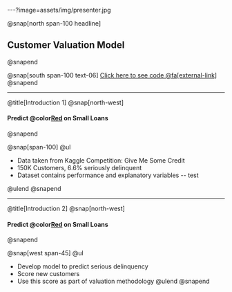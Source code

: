 ---?image=assets/img/presenter.jpg

@snap[north span-100 headline]
## Customer Valuation Model

@snapend

@snap[south span-100 text-06]
[Click here to see code @fa[external-link]](https://github.com/vsotiris/KaggleWork/blob/master/GBM_shapley.ipynb)
@snapend

---

@title[Introduction 1]
@snap[north-west]
#### Predict @color[Red](**Delinquency**) on Small Loans
@snapend

@snap[span-100]
@ul[](false)
- Data taken from Kaggle Competition: Give Me Some Credit
- 150K Customers, 6.6% seriously delinquent 
- Dataset contains performance and explanatory variables
-- test

@ulend
@snapend

---

@title[Introduction 2]
@snap[north-west]
#### Predict @color[Red](**Delinquency**) on Small Loans
@snapend

@snap[west span-45]
@ul[](false)
- Develop model to predict serious delinquency
- Score new customers
- Use this score as part of valuation methodology
@ulend
@snapend


